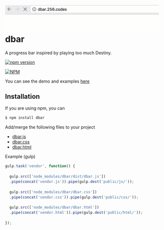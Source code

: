 ![](example.gif)
dbar
====

A progress bar inspired by playing too much Destiny.


[![npm version](https://badge.fury.io/js/dbar.svg)](https://badge.fury.io/js/dbar)


[![NPM](https://nodei.co/npm/dbar.png)](https://nodei.co/npm/dbar/)

You can see the demo and examples [here](http://dbar.256.codes)


Installation
------------

If you are using npm, you can

```bash
$ npm install dbar
```

Add/merge the following files to your project
* [dbar.js](dist/dbar.js)
* [dbar.css](dist/dbar.css)
* [dbar.html](dist/dbar.html)

Example (gulp)

```javascript
gulp.task('vendor', function() {

  gulp.src(['node_modules/dbar/dist/dbar.js'])
  .pipe(concat('vendor.js')).pipe(gulp.dest('public/js/'));

  gulp.src(['node_modules/dbar/dbar.css'])
  .pipe(concat('vendor.css')).pipe(gulp.dest('public/css/'));

  gulp.src(['node_modules/dbar/dbar.html'])
  .pipe(concat('vendor.html')).pipe(gulp.dest('public/html/'));

});

```
